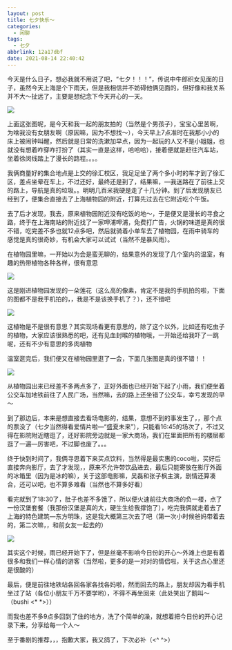 ```yaml
---
layout: post
title: 七夕快乐～
categories:
  - 闲聊
tags:
  - 七夕
abbrlink: 12a17dbf
date: 2021-08-14 22:40:42
---
```


今天是什么日子，想必我就不用说了吧，“七夕！！！”，传说中牛郎织女见面的日子，虽然今天上海是个下雨天，但是我相信并不妨碍他俩见面的，但好像和我关系并不大～扯远了，主要是想纪念下今天开心的一天。

![](https://cdn.makiru.top/images/zhiwuyuan2.jpeg)

<!--more-->

上面这张图呢，是今天和我一起的朋友拍的（当然是个男孩子），宝宝心里苦啊，为啥我没有女朋友啊（原因嘛，因为不想找～），今天早上7点准时在我那小小的床上被闹钟叫醒，然后就是日常的洗漱加早点，因为一起玩的人又不是小姐姐，也就没有想着咋穿咋打扮了（其实一直是这样，哈哈哈），接着便就是赶往汽车站，坐着徐闵线踏上了漫长的路程。。。。

我俩商量好的集合地点是上交的徐汇校区，我足足坐了两个多小时的车才到了徐汇区，差点坐晕在车上，不过还好，最终还是到了，结果嘛，—我迷路在了前往上交的路上，导航是真的垃圾。。明明几百米我硬是走了十几分钟。到了后发现朋友已经到了，便集合直接去了上海植物园的附近，打算先过去在它附近吃个午饭。

去了后才发现，我去，原来植物园附近没有吃饭的地～，于是便又是漫长的寻食之路，终于在上海南站的附近找了一家呷浦呷浦，免费打广告，火锅的味道是真的很不错，吃完差不多也就12点多吧，然后就骑着小单车去了植物园，在雨中骑车的感觉是真的很奇妙，有机会大家可以试试（当然不是暴风雨）。

在植物园里嘛，一开始以为会是蛮无聊的，结果意外的发现了几个室内的温室，有趣的热带植物各种各样，很有意思

![](https://cdn.makiru.top/images/zhiwuyuan9.jpg)

这是刚进植物园发现的一朵莲花（这么高的像素，肯定不是我的手机拍的啦，下面的图都不是我手机拍的，，我是不是该换手机了？），还不错吧

![](https://cdn.makiru.top/images/zhiwuyuan7.jpeg)

这植物是不是很有意思？其实现场看更有意思的，除了这个以外，比如还有吃虫子的植物，大家应该很熟悉的吧，还有见血封喉的植物哦，一开始还给我吓了一跳呢，还有不少有意思的多肉植物

温室逛完后，我们便又在植物园里逛了一会，下面几张图是真的很不错！！

![](https://cdn.makiru.top/images/zhiwuyuan3.jpeg)



从植物园出来已经差不多两点多了，正好外面也已经开始下起了小雨，我们便坐着公交车加地铁前往了人民广场，当然嘛，去的路上还坐错了公交车，幸亏发现的早～

到了那边后，本来是想直接去看场电影的，结果，意想不到的事发生了，，那个点的票没了（七夕当然得看爱情片啦—“盛夏未来”），只能看16:45的场次了，不过又得在影院附近瞎逛了，还好影院旁边就是一家大商场，我们在里面把所有的楼层都逛了一遍—厉害吧，不过脚也废了。。。

终于快到时间了，我俩寻思着下来买点饮料，当然得是最实惠的coco啦，买好后直接奔向影厅，去了才发现，，原来不允许带饮品进去，最后只能寄放在影厅外面的冰箱里（因为是冰的嘛），关于这部电影嘛，吴磊和张子枫主演，剧情还算凑合，还可以吧，也不算多难看（当然也不算多好看）

看完就到了18:30了，肚子也差不多饿了，所以便火速前往大商场的负一楼，点了一份汉堡套餐（我那份汉堡是真的大，硬生生给我撑饱了），吃完我俩就走着去了上海的特色建筑—东方明珠，这是我大概第三次去了吧（第一次小时候爸妈带着去的，第二次嘛，，和前女友一起去的）

![](https://cdn.makiru.top/images/PearloftheOrient.jpeg)

其实这个时候，雨已经开始下了，但是丝毫不影响今日份的开心～外滩上也是有着很多和我们一样心情的游客（当然啦，更多的是一对对的情侣啦，关于这点心里还是很酸的）

最后，便是前往地铁站各回各家各找各妈啦，然而回去的路上，朋友却因为看手机坐过了站（各位小朋友千万不要学哟），不得不再坐回来（此处笑出了鹅叫～（bushi  <* *>））

而我也差不多9点多回到了住的地方，洗了个简单的澡，就想着把今日份的开心记录下来，分享给每一个人～



至于番剧的推荐，，，抱歉大家，我又鸽了，下次必补（<^ ^>）

